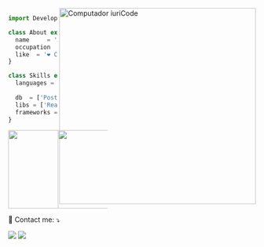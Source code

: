<!--### ✨ Hi !!! Welcome to my profile 👋 ✨-->

<!-- <img src="https://i.imgur.com/PF4JnbX.png" align="center"></img> -->


<img src="https://raw.githubusercontent.com/MicaelliMedeiros/micaellimedeiros/master/image/computer-illustration.png" min-width="400px" max-width="400px" width="400px" align="right" alt="Computador iuriCode">

```js
import Developer from 'alvarobasia';

class About extends Developer {
  name     = 'Álvaro';
  occupation    = 'Web developer';
  like  = '❤️ COFFEE ❤️';
}

class Skills extends Developer {
  languages = ['Node','TS','Java',
                'Rust','C','Python','JS'];
  db  = ['PostgreSQL'];
  libs = ['ReactJS', 'Prisma', 'Hibernate'];
  frameworks = ['NestJS', 'NextJS' , 'Tailwind' , 'Spring Boot'];
}
```
<!-- <div aligh="center">
 
 ![Snake animation](https://github.com/alvarobasia/alvarobasia/blob/output/github-contribution-grid-snake.svg)
 
 </div> -->

<!-- <p align="left">
  🦄 Linguagens: <strong>Coloque as linguagens que você desenvolve.</strong>
</p>

<p align="left">
  💼 Ferramentas: <strong>Coloque as suas ferramentas de trabalho.</strong>
</p> -->

<div style="display: flex; justify-content: space-between; aligh-itens: center;">
<img height="160em" src="https://github-readme-stats.vercel.app/api?username=alvarobasia&show_icons=true&theme=dracula&include_all_commits=true&count_private=true"/>
<img height="160em" src="https://github-readme-streak-stats.herokuapp.com?user=alvarobasia&theme=dracula&hide_border=false"/>
 </div>

<p align="left">
  💌 Contact me: ⤵️
</p>

<p align="left">
  <a href="mailto:alvaro.araujo@aluno.ufop.edu.br" alt="Gmail">
  <img src="https://img.shields.io/badge/-Gmail-FF0000?style=flat-square&labelColor=FF0000&logo=gmail&logoColor=white&link=mailto:alvaro.araujo@aluno.ufop.edu.br" /></a>

  <a href="https://www.linkedin.com/in/álvaro-basílio-845741135/" alt="Linkedin">
<!--   <img src="https://img.shields.io/badge/-Linkedin-0e76a8?style=flat-square&logo=Linkedin&logoColor=white&link=https://www.linkedin.com/in/álvaro-basílio-845741135/" /></a> -->
    <a href="https://www.linkedin.com/in/álvaro-basílio-845741135/" alt="Linkedin">
<img src="https://img.shields.io/badge/-Linkedin-0e76a8?style=flat-square&logo=Linkedin&logoColor=white&link=https://www.linkedin.com/in/%C3%A1lvaro-bas%C3%ADlio-845741135" /></a>

<!--   <a href="#" alt="WhatsApp">
  <img src="https://img.shields.io/badge/-WhatsApp-25d366?style=flat-square&labelColor=25d366&logo=whatsapp&logoColor=white&link=API-DO-SEU-WHATSAPP"/></a>

  <a href="#" alt="Facebook">
  <img src="https://img.shields.io/badge/-Facebook-3b5998?style=flat-square&labelColor=3b5998&logo=facebook&logoColor=white&link=LINK-DO-SEU-FACEBOOK"/></a>

  <a href="#" alt="Instagram">
  <img src="https://img.shields.io/badge/-Instagram-DF0174?style=flat-square&labelColor=DF0174&logo=instagram&logoColor=white&link=LINK-DO-SEU-INSTAGRAM"/></a> -->
</p>  

<!-- [![GitHub Streak](https://github-readme-streak-stats.herokuapp.com?user=alvarobasia&theme=dracula&hide_border=true)](https://git.io/streak-stats) -->

<!-- [![Anurag's github stats](https://github-readme-stats.vercel.app/api?username=alvarobasia&count_private=true&show_icons=true&theme=dracula)](https://github.com/anuraghazra/github-readme-stats) -->
<br/>

<!--
**alvarobasia/alvarobasia** is a ✨ _special_ ✨ repository because its `README.md` (this file) appears on your GitHub profile.
-->



<!-- <img align="right" alt="GIF" src="https://github.com/deut-erium/deut-erium/blob/master/assets/computer.gif?raw=1" width="200vw" /> -->



<!-- [![Ashutosh's github activity graph](https://activity-graph.herokuapp.com/graph?username=alvarobasia&theme=dracula)](https://github.com/ashutosh00710/github-readme-activity-graph) -->


<!-- <div aligh='center'> -->
<!--  <img height="180em" align='left' src="https://github-readme-stats.vercel.app/api/top-langs/?username=alvarobasia&layout=compact&langs_count=16&theme=dracula"/> -->
 
<!-- [![Anurag's github stats](https://github-readme-stats.vercel.app/api?username=alvarobasia&count_private=true&show_icons=true&theme=dracula)](https://github.com/anuraghazra/github-readme-stats)
 
 [![GitHub Streak](https://github-readme-streak-stats.herokuapp.com?user=alvarobasia&theme=dracula&hide_border=true)](https://git.io/streak-stats)
 
 </div> -->




<!-- <img align='right' src='https://user-images.githubusercontent.com/5713670/87202985-820dcb80-c2b6-11ea-9f56-7ec461c497c3.gif' width='200"'> -->


<!-- ### Contact me!
[![Gmail Badge](https://img.shields.io/badge/gmail-%23D14836.svg?&style=for-the-badge&logo=gmail&logoColor=white)](mailto:alvaro.araujo@aluno.ufop.edu.br)
[![Linkedin Badge](https://img.shields.io/badge/linkedin-%230077B5.svg?&style=for-the-badge&logo=linkedin&logoColor=white)](https://www.linkedin.com/in/álvaro-basílio-845741135/)
 -->

